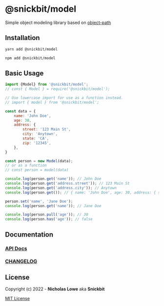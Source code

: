 # @snickbit/model

<!--START_SECTION:readmes-description-->

Simple object modeling library based on [object-path](https://github.com/mariocasciaro/object-path)

<!--END_SECTION:readmes-description-->

## Installation

```bash
yarn add @snickbit/model
```

```bash
npm add @snickbit/model
```

## Basic Usage

```js
import {Model} from '@snickbit/model';
// const { Model } = require('@snickbit/model');

// Use lowercase import for use as a function instead.
// import { model } from '@snickbit/model';

const data = {
	name: 'John Doe',
	age: 30,
	address: {
		street: '123 Main St',
		city: 'Anytown',
		state: 'CA',
		zip: '12345',
	},
}

const person = new Model(data);
// or as a function
// const person = model(data)

console.log(person.get('name')); // John Doe
console.log(person.get('address.street')); // 123 Main St
console.log(person.get('address.city')); // Anytown
console.log(person.get()); // { name: 'John Doe', age: 30, address: { street: '123 Main St', city: 'Anytown', state: 'CA', zip: '12345' } }

person.set('name', 'Jane Doe');
console.log(person.get('name')); // Jane Doe

console.log(person.pull('age')); // 30
console.log(person.has('age')); // false
```

## Documentation

### [API Docs](https://github.com/snickbit/snickbit.js/blob/main/packages/model/docs/README.md)

### [CHANGELOG](https://github.com/snickbit/snickbit.js/blob/main/packages/model/CHANGELOG.md)

## License

Copyright (c) 2022 - **Nicholas Lowe** aka **Snickbit**

[MIT License](https://github.com/snickbit/snickbit.js/blob/main/LICENSE)
